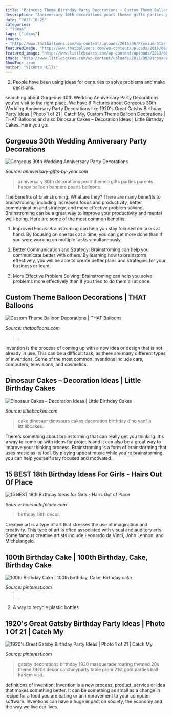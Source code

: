 ```yaml
---
title: "Princess Theme Birthday Party Decorations ~ Custom Theme Balloon Decorations"
description: "Anniversary 30th decorations pearl themed gifts parties parents happy balloon banners pearls balloons"
date: "2022-10-25"
categories:
- "ideas"
tags: ["ideas"]
images:
- "http://www.thatballoons.com/wp-content/uploads/2016/06/Premium-Star-Balloon-Column.jpg"
featuredImage: "http://www.thatballoons.com/wp-content/uploads/2016/06/Premium-Star-Balloon-Column.jpg"
featured_image: "http://www.littlebcakes.com/wp-content/uploads/2013/08/Dinosaurs-Cake.jpg"
image: "http://www.littlebcakes.com/wp-content/uploads/2013/08/Dinosaurs-Cake.jpg"
ShowToc: true
author: "Vicenta Hills"
---
```



2. People have been using ideas for centuries to solve problems and make decisions.

	

		
searching about Gorgeous 30th Wedding Anniversary Party Decorations you've visit to the right place. We have 6 Pictures about Gorgeous 30th Wedding Anniversary Party Decorations like 1920&#039;s Great Gatsby Birthday Party Ideas | Photo 1 of 21 | Catch My, Custom Theme Balloon Decorations | THAT Balloons and also Dinosaur Cakes – Decoration Ideas | Little Birthday Cakes. Here you go:
		
    
## Gorgeous 30th Wedding Anniversary Party Decorations

<img loading=lazy src="http://www.anniversary-gifts-by-year.com/images/pearl-balloon250.jpg" onerror="this.onerror=null;this.src='https://tse1.mm.bing.net/th?id=OIP.2JieCcjedFfZ-Yw0CrjB0AAAAA&amp;pid=15.1';" alt="Gorgeous 30th Wedding Anniversary Party Decorations">

_Source: anniversary-gifts-by-year.com_

>anniversary 30th decorations pearl themed gifts parties parents happy balloon banners pearls balloons. 

	

The benefits of brainstroming: What are they?
There are many benefits to brainstroming, including increased focus and productivity, better communication and strategy, and more effective problem solving. Brainstroming can be a great way to improve your productivity and mental well-being. Here are some of the most common benefits: 
1. Improved Focus: Brainstroming can help you stay focused on tasks at hand. By focusing on one task at a time, you can get more done than if you were working on multiple tasks simultaneously. 

2. Better Communication and Strategy: Brainstroming can help you communicate better with others. By learning how to brainstorm effectively, you will be able to create better plans and strategies for your business or team. 

3. More Effective Problem Solving: Brainstroming can help you solve problems more effectively than if you tried to do them all at once.

    
## Custom Theme Balloon Decorations | THAT Balloons

<img loading=lazy src="http://www.thatballoons.com/wp-content/uploads/2016/06/Premium-Star-Balloon-Column.jpg" onerror="this.onerror=null;this.src='https://tse2.mm.bing.net/th?id=OIP.X3TyaJ4KMc2ZrDZITcYOAwHaJ4&amp;pid=15.1';" alt="Custom Theme Balloon Decorations | THAT Balloons">

_Source: thatballoons.com_

>. 

	

Invention is the process of coming up with a new idea or design that is not already in use. This can be a difficult task, as there are many different types of inventions. Some of the most common inventions include cars, computers, televisions, and cosmetics.

    
## Dinosaur Cakes – Decoration Ideas | Little Birthday Cakes

<img loading=lazy src="http://www.littlebcakes.com/wp-content/uploads/2013/08/Dinosaurs-Cake.jpg" onerror="this.onerror=null;this.src='https://tse3.mm.bing.net/th?id=OIP.Nxhftm_HI0-gY88QRBSKhQHaGf&amp;pid=15.1';" alt="Dinosaur Cakes – Decoration Ideas | Little Birthday Cakes">

_Source: littlebcakes.com_

>cake dinosaur dinosaurs cakes decoration birthday dino vanilla littlebcakes. 

	

There's something about brainstorming that can really get you thinking. It's a way to come up with ideas for projects and it can also be a great way to improve your thinking process. Brainstroming is a form of brainstorming that uses music as its tool. By playing upbeat music while you're brainstorming, you can help yourself stay focused and motivated.

    
## 15 BEST 18th Birthday Ideas For Girls - Hairs Out Of Place

<img loading=lazy src="https://hairsoutofplace.com/wp-content/uploads/2020/11/18th-birthday-ideas.jpg" onerror="this.onerror=null;this.src='https://tse4.mm.bing.net/th?id=OIP.a31Oqr96ZO_IGfIoc9zfmwHaLG&amp;pid=15.1';" alt="15 BEST 18th Birthday Ideas for Girls - Hairs Out of Place">

_Source: hairsoutofplace.com_

>birthday 18th decor. 

	

Creative art is a type of art that stresses the use of imagination and creativity. This type of art is often associated with visual and auditory arts. Some famous creative artists include Leonardo da Vinci, John Lennon, and Michelangelo.

    
## 100th Birthday Cake | 100th Birthday, Cake, Birthday Cake

<img loading=lazy src="https://i.pinimg.com/736x/04/a8/00/04a8000ceb01f8cd9155a5ace2f4032e.jpg" onerror="this.onerror=null;this.src='https://tse2.mm.bing.net/th?id=OIP.tiqRXG8TpB52EF63Uvii3gHaJ3&amp;pid=15.1';" alt="100th Birthday Cake | 100th birthday, Cake, Birthday cake">

_Source: pinterest.com_

>. 

	

2. A way to recycle plastic bottles 

    
## 1920&#039;s Great Gatsby Birthday Party Ideas | Photo 1 Of 21 | Catch My

<img loading=lazy src="https://i.pinimg.com/736x/08/9b/0a/089b0a655e83c216a9215c6e91359f2e.jpg" onerror="this.onerror=null;this.src='https://tse2.mm.bing.net/th?id=OIP.UFLaCX6WwXoDs1OgiF_x4AHaLG&amp;pid=15.1';" alt="1920&#039;s Great Gatsby Birthday Party Ideas | Photo 1 of 21 | Catch My">

_Source: pinterest.com_

>gatsby decorations birthday 1920 masquerade roaring themed 20s theme 1920s decor catchmyparty table prom 21st gold parties ball harlem visit. 

	

definitions of invention:
Invention is a new process, product, service or idea that makes something better. It can be something as small as a change in recipe for a food you are eating or an improvement to your computer software. Inventions can have a huge impact on society, the economy and the way we live our lives.

